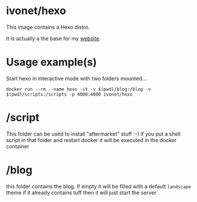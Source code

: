 # ivonet/hexo

This image contains a Hexo distro.

It is actually a the base for my [website](https://www.ivonet.nl).

# Usage example(s)

Start hexo in interactive mode with two folders mounted...

`docker run --rm --name hexo -it -v $(pwd)/blog:/blog -v $(pwd)/scripts:/scripts -p 4000:4000 ivonet/hexo`

# /script

This folder can be used to install "aftermarket" stuff :-)
if you put a shell script in that folder and restart docker it will be executed in the docker container

# /blog

this folder contains the blog. If empty it will be filled with a default `landscape` theme
if it already contains tuff then it will just start the server